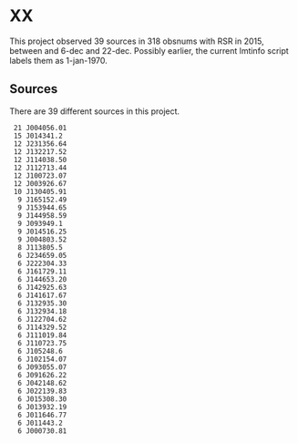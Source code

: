 # XX

This project observed 39 sources in 318 obsnums with RSR in 2015,
between  and 6-dec and 22-dec. Possibly earlier,
the current lmtinfo script labels them as 1-jan-1970.


## Sources

There are 39 different sources in this project.

     21 J004056.01
     15 J014341.2
     12 J231356.64
     12 J132217.52
     12 J114038.50
     12 J112713.44
     12 J100723.07
     12 J003926.67
     10 J130405.91
      9 J165152.49
      9 J153944.65
      9 J144958.59
      9 J093949.1
      9 J014516.25
      9 J004803.52
      8 J113805.5
      6 J234659.05
      6 J222304.33
      6 J161729.11
      6 J144653.20
      6 J142925.63
      6 J141617.67
      6 J132935.30
      6 J132934.18
      6 J122704.62
      6 J114329.52
      6 J111019.84
      6 J110723.75
      6 J105248.6
      6 J102154.07
      6 J093055.07
      6 J091626.22
      6 J042148.62
      6 J022139.83
      6 J015308.30
      6 J013932.19
      6 J011646.77
      6 J011443.2
      6 J000730.81

